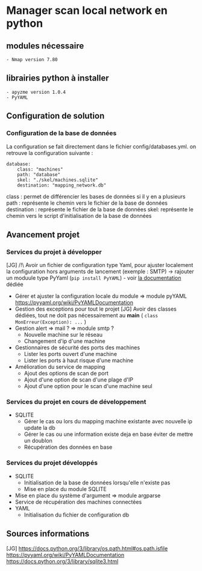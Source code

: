 # Manager scan local network en python

## modules nécessaire

	- Nmap version 7.80

## librairies python à installer

	- apyzme version 1.0.4
	- PyYAML


## Configuration de solution

### Configuration de la base de données

La configuration se fait directement dans le fichier config/databases.yml.
on retrouve la configuration suivante :
	
	database: 
  		class: "machines"
  		path: "database" 
  		skel: "./skel/machines.sqlite" 
  		destination: "mapping_network.db"

class : permet de différencier les bases de données si il y en a plusieurs  		
path : représente le chemin vers le fichier de la base de données
destination : représente le fichier de la base de données
skel: représente le chemin vers le script d'initialisation de la base de données

## Avancement projet

### Services du projet à développer

[JG] 
	/!\ Avoir un fichier de configuration type Yaml, pour ajuster localement la configuration hors arguments de lancement (exemple : SMTP) 
	-> rajouter un moduule type PyYaml (`pip install PyYAML`) - voir [la documentation](https://pyyaml.org/wiki/PyYAMLDocumentation) dédiée 


* Gérer et ajuster la configuration locale du module => module pyYAML https://pyyaml.org/wiki/PyYAMLDocumentation 
* Gestion des exceptions pour tout le projet 
	[JG] Avoir des classes dédiées, tout ne doit pas nécessairement au __main__ ( `class MonErreur(Exception): ...` ) 
* Gestion alert => mail ? => module smtp ?
	* Nouvelle machine sur le réseau
	* Changement d'ip d'une machine
* Gestionnaires de sécurité des ports des machines
	* Lister les ports ouvert d'une machine
	* Lister les ports à haut risque d'une machine
* Amélioration du service de mapping
	* Ajout des options de scan de port
	* Ajout d'une option de scan d'une plage d'IP
	* Ajout d'une option pour le scan d'une machine seul

### Services du projet en cours de développement

* SQLITE
	* Gérer le cas ou lors du mapping machine existante avec nouvelle ip update la db
	* Gérer le cas ou une information existe deja en base éviter de mettre un doublon
	* Récupération des données en base

### Services du projet développés
* SQLITE
	* Initialisation de la base de données lorsqu'elle n'existe pas
	* Mise en place du module SQLITE
* Mise en place du système d'argument => module argparse
* Service de récupération des machines connectées
* YAML
	* Initialisation du fichier de configuration db

## Sources informations

[JG] https://docs.python.org/3/library/os.path.html#os.path.isfile
https://pyyaml.org/wiki/PyYAMLDocumentation
https://docs.python.org/3/library/sqlite3.html